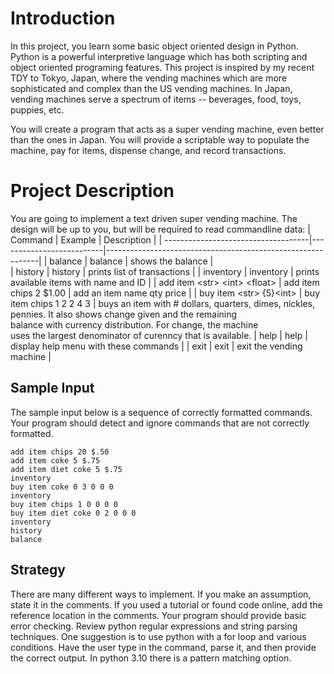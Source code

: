 # Introduction
In this project, you learn some basic object oriented design in Python.  Python is a powerful interpretive language which has both scripting and object oriented programing features.  This project is inspired by my recent TDY to Tokyo, Japan, where the vending machines which are more sophisticated and complex than the US vending machines.  In Japan, vending machines serve a spectrum of items -- beverages, food, toys, puppies, etc.  

You will create a program that acts as a super vending machine, even better than the ones in Japan.  You will provide a scriptable way to populate the machine, pay for items, dispense change, and record transactions.  

# Project Description

You are going to implement a text driven super vending machine.  The design will be up to you, but will be required to read commandline data:
| Command                             | Example                  | Description                                                 |
| ------------------------------------|--------------------------|-------------------------------------------------------------| 
| balance                             | balance                  | shows the balance                                           |    
| history                             | history                  | prints list of transactions                                 |
| inventory                           | inventory                | prints available items with name and ID                     |
| add item \<str\> \<int\> \<float\>  | add item chips 2 $1.00   | add an item name qty price                                  |
| buy item \<str\> \{5\}\<int\>       | buy item chips 1 2 2 4 3 | buys an item with \# dollars, quarters, dimes, nickles, <br> pennies. It also shows change given and the remaining <br> balance with currency distribution.  For change, the machine <br> uses the largest denominator of curenncy that is available.
| help                                | help                     | display help menu with these commands                       |
| exit                                | exit                     | exit the vending machine                                    |


## Sample Input

The sample input below is a sequence of correctly formatted commands. Your program should detect and ignore commands that are not correctly formatted.  

    add item chips 20 $.50  
    add item coke 5 $.75  
    add item diet coke 5 $.75
    inventory  
    buy item coke 0 3 0 0 0  
    inventory  
    buy item chips 1 0 0 0 0  
    buy item diet coke 0 2 0 0 0
    inventory  
    history  
    balance

## Strategy
There are many different ways to implement.  If you make an assumption, state it in the comments.  If you used a tutorial or found code online, add the reference location in the comments. Your program should provide basic error checking.  Review python regular expressions and string parsing techniques.  One suggestion is to use python with a for loop and various conditions. Have the user type in the command, parse it, and then provide the correct output.  In python 3.10 there is a pattern matching option.  

